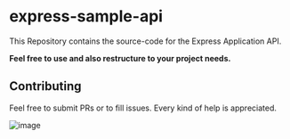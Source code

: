 # express-sample-api

This Repository contains the source-code for the Express Application API. 

**Feel free to use and also restructure to your project needs.**

## Contributing 

Feel free to submit PRs or to fill issues. Every kind of help is appreciated.

![image](https://github.com/user-attachments/assets/d017a27c-f818-452a-8d14-d22139a68285)
